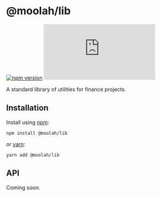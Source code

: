 # @moolah/lib

[![npm version](https://img.shields.io/npm/v/@moolah/lib.svg)](https://www.npmjs.com/package/@moolah/lib)
[![gzip size](http://img.badgesize.io/https://unpkg.com/@moolah/lib/dist/index.js?compression=gzip)](https://unpkg.com/@moolah/lib/dist/index.js)

A standard library of utilities for finance projects.

## Installation

Install using [npm](https://www.npmjs.com):

```
npm install @moolah/lib
```

or [yarn](https://yarnpkg.com/):

```
yarn add @moolah/lib
```

## API

Coming soon.
